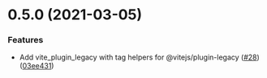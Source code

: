 # 0.5.0 (2021-03-05)


### Features

* Add vite_plugin_legacy with tag helpers for @vitejs/plugin-legacy ([#28](https://github.com/ElMassimo/vite_ruby/issues/28)) ([03ee431](https://github.com/ElMassimo/vite_ruby/commit/03ee431ede482474896d2ab48146758ca24e2bf6))



